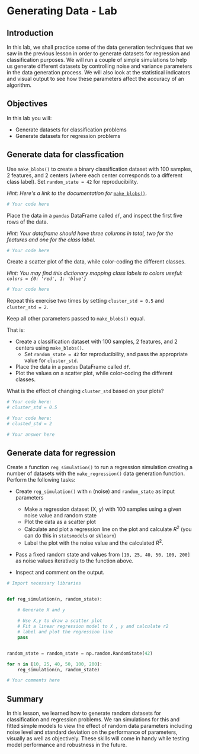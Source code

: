 
# Generating Data - Lab

## Introduction

In this lab, we shall practice some of the data generation techniques that we saw in the previous lesson in order to generate datasets for regression and classification purposes. We will run a couple of simple simulations to help us generate different datasets by controlling noise and variance parameters in the data generation process. We will also look at the statistical indicators and visual output to see how these parameters affect the accuracy of an algorithm. 

## Objectives
In this lab you will:

- Generate datasets for classification problems
- Generate datasets for regression problems

## Generate data for classfication

Use `make_blobs()` to create a binary classification dataset with 100 samples, 2 features, and 2 centers (where each center corresponds to a different class label). Set `random_state = 42` for reproducibility.

_Hint: Here's a link to the documentation for_ [`make_blobs()`](https://scikit-learn.org/stable/modules/generated/sklearn.datasets.make_blobs.html).


```python
# Your code here 
```

Place the data in a `pandas` DataFrame called `df`, and inspect the first five rows of the data. 

_Hint: Your dataframe should have three columns in total, two for the features and one for the class label._ 


```python
# Your code here 
```

Create a scatter plot of the data, while color-coding the different classes.

_Hint: You may find this dictionary mapping class labels to colors useful: 
`colors = {0: 'red', 1: 'blue'}`_


```python
# Your code here 
```

Repeat this exercise two times by setting `cluster_std = 0.5` and `cluster_std = 2`. 

Keep all other parameters passed to `make_blobs()` equal. 

That is:
* Create a classification dataset with 100 samples, 2 features, and 2 centers using `make_blobs()`. 
    * Set `random_state = 42` for reproducibility, and pass the appropriate value for `cluster_std`. 
* Place the data in a `pandas` DataFrame called `df`. 
* Plot the values on a scatter plot, while color-coding the different classes.

What is the effect of changing `cluster_std` based on your plots? 


```python
# Your code here: 
# cluster_std = 0.5
```


```python
# Your code here: 
# clusted_std = 2
```


```python
# Your answer here 
```

## Generate data for regression

Create a function `reg_simulation()` to run a regression simulation creating a number of datasets with the `make_regression()` data generation function. Perform the following tasks:

* Create `reg_simulation()` with `n` (noise) and `random_state` as input parameters
    * Make a regression dataset (X, y) with 100 samples using a given noise value and random state
    * Plot the data as a scatter plot 
    * Calculate and plot a regression line on the plot and calculate $R^2$ (you can do this in `statsmodels` or `sklearn`)
    * Label the plot with the noise value and the calculated $R^2$.
    
* Pass a fixed random state and values from `[10, 25, 40, 50, 100, 200]` as noise values iteratively to the function above. 
* Inspect and comment on the output.


```python
# Import necessary libraries


def reg_simulation(n, random_state):
    
    # Generate X and y

    # Use X,y to draw a scatter plot
    # Fit a linear regression model to X , y and calculate r2
    # label and plot the regression line 
    pass


random_state = random_state = np.random.RandomState(42)

for n in [10, 25, 40, 50, 100, 200]:
    reg_simulation(n, random_state)
```


```python
# Your comments here
```

## Summary 

In this lesson, we learned how to generate random datasets for classification and regression problems. We ran simulations for this and fitted simple models to view the effect of random data parameters including noise level and standard deviation on the performance of parameters, visually as well as objectively. These skills will come in handy while testing model performance and robustness in the future. 
